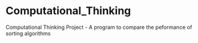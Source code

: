 # Computational_Thinking
 Computational Thinking Project - A program to compare the peformance of sorting algorithms
